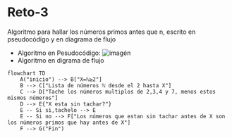 # Reto-3
Algoritmo para hallar los números primos antes que n, escrito en pseudocódigo y en diagrama de flujo
- Algoritmo en Pesudocódigo:
![imagén](https://github.com/user-attachments/assets/4c004de9-7428-4d67-815c-c742f007a672)
- Algoritmo en digrama de flujo
```mermaid
flowchart TD
    A("inicio") --> B["X=ℕ≥2"]
    B --> C["Lista de números ℕ desde el 2 hasta X"]
    C --> D["Tache los números multiplos de 2,3,4 y 7, menos estos mismos números"]
    D --> E{"X esta sin tachar?"}
    E -- Si si,tachelo --> E
    E -- Si no --> F["Los números que estan sin tachar antes de X son los números primos que hay antes de X"]
    F --> G("Fin")
```



